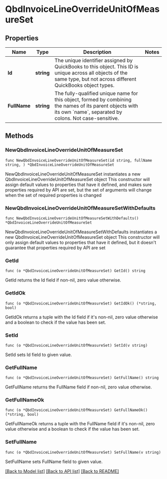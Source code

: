 # QbdInvoiceLineOverrideUnitOfMeasureSet

## Properties

Name | Type | Description | Notes
------------ | ------------- | ------------- | -------------
**Id** | **string** | The unique identifier assigned by QuickBooks to this object. This ID is unique across all objects of the same type, but not across different QuickBooks object types. | 
**FullName** | **string** | The fully-qualified unique name for this object, formed by combining the names of its parent objects with its own &#x60;name&#x60;, separated by colons. Not case-sensitive. | 

## Methods

### NewQbdInvoiceLineOverrideUnitOfMeasureSet

`func NewQbdInvoiceLineOverrideUnitOfMeasureSet(id string, fullName string, ) *QbdInvoiceLineOverrideUnitOfMeasureSet`

NewQbdInvoiceLineOverrideUnitOfMeasureSet instantiates a new QbdInvoiceLineOverrideUnitOfMeasureSet object
This constructor will assign default values to properties that have it defined,
and makes sure properties required by API are set, but the set of arguments
will change when the set of required properties is changed

### NewQbdInvoiceLineOverrideUnitOfMeasureSetWithDefaults

`func NewQbdInvoiceLineOverrideUnitOfMeasureSetWithDefaults() *QbdInvoiceLineOverrideUnitOfMeasureSet`

NewQbdInvoiceLineOverrideUnitOfMeasureSetWithDefaults instantiates a new QbdInvoiceLineOverrideUnitOfMeasureSet object
This constructor will only assign default values to properties that have it defined,
but it doesn't guarantee that properties required by API are set

### GetId

`func (o *QbdInvoiceLineOverrideUnitOfMeasureSet) GetId() string`

GetId returns the Id field if non-nil, zero value otherwise.

### GetIdOk

`func (o *QbdInvoiceLineOverrideUnitOfMeasureSet) GetIdOk() (*string, bool)`

GetIdOk returns a tuple with the Id field if it's non-nil, zero value otherwise
and a boolean to check if the value has been set.

### SetId

`func (o *QbdInvoiceLineOverrideUnitOfMeasureSet) SetId(v string)`

SetId sets Id field to given value.


### GetFullName

`func (o *QbdInvoiceLineOverrideUnitOfMeasureSet) GetFullName() string`

GetFullName returns the FullName field if non-nil, zero value otherwise.

### GetFullNameOk

`func (o *QbdInvoiceLineOverrideUnitOfMeasureSet) GetFullNameOk() (*string, bool)`

GetFullNameOk returns a tuple with the FullName field if it's non-nil, zero value otherwise
and a boolean to check if the value has been set.

### SetFullName

`func (o *QbdInvoiceLineOverrideUnitOfMeasureSet) SetFullName(v string)`

SetFullName sets FullName field to given value.



[[Back to Model list]](../README.md#documentation-for-models) [[Back to API list]](../README.md#documentation-for-api-endpoints) [[Back to README]](../README.md)



